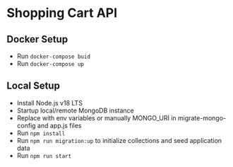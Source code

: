 # Shopping Cart API

## Docker Setup

- Run `docker-compose buid`
- Run `docker-compose up`

## Local Setup

- Install Node.js v18 LTS
- Startup local/remote MongoDB instance
- Replace with env variables or manually MONGO_URI in migrate-mongo-config and app.js files
- Run `npm install`
- Run `npm run migration:up` to initialize collections and seed application data
- Run `npm run start`
